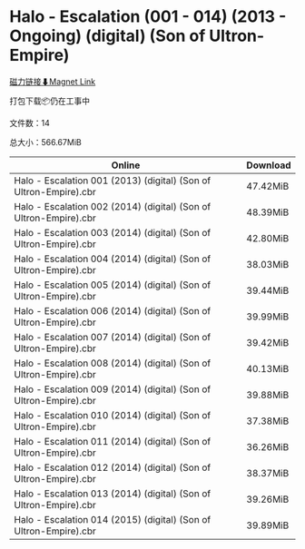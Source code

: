 # Halo - Escalation (001 - 014) (2013 - Ongoing) (digital) (Son of Ultron-Empire)

[磁力链接⬇Magnet Link](magnet:?xt=urn:btih:ec98fee6c8d5e0931756fb9cca79d797a961d794&dn=Halo%20-%20Escalation%20%28001%20-%20014%29%20%282013%20-%20Ongoing%29%20%28digital%29%20%28Son%20of%20Ultron-Empire%29)

打包下载📦仍在工事中

文件数：14

总大小：566.67MiB

Online | Download
--- | ---
Halo - Escalation 001 (2013) (digital) (Son of Ultron-Empire).cbr | 47.42MiB
Halo - Escalation 002 (2014) (digital) (Son of Ultron-Empire).cbr | 48.39MiB
Halo - Escalation 003 (2014) (digital) (Son of Ultron-Empire).cbr | 42.80MiB
Halo - Escalation 004 (2014) (digital) (Son of Ultron-Empire).cbr | 38.03MiB
Halo - Escalation 005 (2014) (digital) (Son of Ultron-Empire).cbr | 39.44MiB
Halo - Escalation 006 (2014) (digital) (Son of Ultron-Empire).cbr | 39.99MiB
Halo - Escalation 007 (2014) (digital) (Son of Ultron-Empire).cbr | 39.42MiB
Halo - Escalation 008 (2014) (digital) (Son of Ultron-Empire).cbr | 40.13MiB
Halo - Escalation 009 (2014) (digital) (Son of Ultron-Empire).cbr | 39.88MiB
Halo - Escalation 010 (2014) (digital) (Son of Ultron-Empire).cbr | 37.38MiB
Halo - Escalation 011 (2014) (digital) (Son of Ultron-Empire).cbr | 36.26MiB
Halo - Escalation 012 (2014) (digital) (Son of Ultron-Empire).cbr | 38.37MiB
Halo - Escalation 013 (2014) (digital) (Son of Ultron-Empire).cbr | 39.26MiB
Halo - Escalation 014 (2015) (digital) (Son of Ultron-Empire).cbr | 39.89MiB